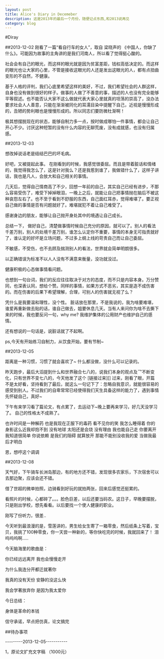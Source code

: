 ```yaml
---
layout: post
title: Alice's Diary in Decemeber
description: 这是2013年的最后一个月份，随便记点东西,和2013说再见
category: blog
---
```



#Diray

##2013-12-02
刚看了一篇“看自行车的女人”，取自 梁晓声的 《中国人，你缺了什么》。可能因为故事的主角讲的是我们河南人，所以看了觉得挺心酸的。

社会会有自己的眼光，而这样的眼光就是因为贫富差距，钱权高低决定的。而这样的眼光也让大家的心里，不管是接收这眼光的人还是发出这眼光的人，都有点扭曲变形的不自然，不健康。

基于人格的评判，我们心底里希望这样的美好，不过，我们希望社会的人群这样，自身也没有做到很好的样子。做事的人做了不善意的事，描述的人也没有完全能够平等叙述。也不能否认大家不这么做就代表大家心里就真的坦荡的崇高了，没办法要求社会人人善意，只能在渐渐被同化的耳濡目染中提醒下自己，近视是慢慢形成的，丑陋的势利眼也是慢慢形成的。所以同志们要防微杜渐啊！

极其想摆脱现在的状态，能够自制力多一点，按时做成哪怕一件事情，都会让自己开心不少。讨厌这种短暂的没有什么内容的无聊荒废，没有成就感，也没有归属感。

##2013-12-03

想改掉说话老是结结巴巴的坏毛病。


好吧，又被提起此事。
在刚看到的时候，我感觉很委屈。而且是带着脏话和情绪的，我觉得我怎么了，这是针对我么？还是我惹到谁了，我做错什么了，这样子讲话，我也是凡人，会放大和自己相关的事情。

几天后，觉得自己情商高了不少，回想一年前的自己，其实自己已经有进步，不那么容易受伤了，难受下掉掉眼泪，一晚上之后，就能让自己把事情抛在脑后不被这种哀怨左右了。也不至于看到不舒服的东西，自己面红耳赤，觉得难堪了。要正视自己做的事情是否有问题就好了。难堪就犯不着让自己难受了。

感谢身边的朋友，能够让自己抛开身处其中的境遇让自己成长。

总结一下，
做好自己，清楚做事情时候自己充分的原因，就可以了。别人的看法千差万别，别人的处境千差万别，谁怎么认定你不重要，事情的本身无可指责就好了，谁认定的好坏是立场问题，不过多上纲上线的苛责自己而让自己委屈。

不敏感，不受伤，也不去顾及揣测别人的看法，世界就会简单明朗很多。

以正确错误为标准不以人人没有不满意来衡量，没功就没过。

健康积极的心态做事情看问题。

也想到一句台词，我们的反应往往取决于对方的态度，而不只是内容本身。万分赞同，也深表认同，想给个赞。同样的事情，如果方式不恶劣，其实是造不成伤害的。而在伤害的后果下希望理解，合理，可别人的伤害就无视了么？

凭什么是我要温和理性，没个性。
脏话放在那里，不是我说的，我为啥要难堪，谁爱再重新做去贴的话，谁自己做去，姐要休息几天。当有人来问你为啥不去撕下来的时候，我也要反问一句，why me? 我维护集体的公用财产也维护自己的感情。

还有想说的一句话是，说脏话就了不起啊。


ps,今天有开始练习自制力，从饮食开始，要有节制~


##2013-12-05

距离是一种习惯，习惯了就会喜欢了~
什么都没做，没什么可以记录的。

昨天跑步，最后大滔提到什么和世界融合七八的，说我们本身的观点及乛不断变化，只有世界不变七八的，今天他发了这个 [链接过来][] 过来，刚看了眼，开篇不是太好看，坚持看到了最后，就这么一句记下了：忽略自我意识，就能很容易的感受到别人。不过我们的自卑常常已经使得我们天生具备这样的能力了，遇到事情先怀疑自己，真好~


下午有来学习看了篇论文，有点累了，去运动下~晚上要再来学习，好几天没学习了。
自己的性格太不成熟了。


也许时间是一种解药 
也是我现在正服下的毒药 
看不见你的笑 我怎么睡得着
你的身影这么近我却抱不到 
没有地球 太阳还是会烧 
没有理由 我也能自己走 
你要离开 我知道很简单 
你说依赖 是我们的阻碍 
就算放开 那能不能别没收我的爱
当做我最后才明白 

恩，想哼这个调调


##2013-12-08

天气好，下午骑车长洲岛那边，有的地方还不错，发现很多农家乐，下次宿舍可以去那边聚，应该会还不错。

借了世超的微单拍照，边骑看到好玩的就拍两张，回来后感觉还挺累的。

看照片的时候，心都碎了。。。脸色巨差，以后还要当码农。这日子，早晚要摆脱，只是刚出学校，想先看看。以后要找一个使人健康的职业。

刚写了份听力，很差..

今天听到最浪漫的是，雪莲讲的，男生给女生寄了一箱零食，然后纸条上写着，宝贝，我挑了100种零食，你一天尝一种新的，等你快吃完的时候，我就回来了！
泪呜呜呜啊.....


今天脑海里的歌曲是：

你已经远远离开 我也会慢慢走开

为什么我连分开都迁就著你

我真的没有天份 安静的没这么快

我会学著放弃你 是因为我太爱你


今日总结：

身体是革命的本钱

信守承诺，早点把仿真，论文搞完



##待办事项

---------2013-12-05-----------

1，原论文扩充文字稿 （1000元）



[这个链接]: http://v.163.com/movie/2012/1/E/P/M8NNM7QU4_M8NPI69EP.html
